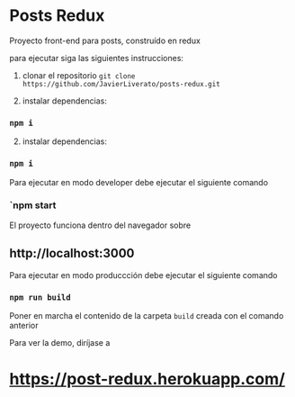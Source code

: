 # Posts Redux

Proyecto front-end para posts, construído en redux

para ejecutar siga las siguientes instrucciones:

1. clonar el repositorio `git clone https://github.com/JavierLiverato/posts-redux.git`

2. instalar dependencias: 
### `npm i`

2. instalar dependencias: 
### `npm i`

Para ejecutar en modo developer debe ejecutar el siguiente comando
### `npm start

El proyecto funciona dentro del navegador sobre 
## http://localhost:3000

Para ejecutar en modo produccción debe ejecutar el siguiente comando
### `npm run build`

Poner en marcha el contenido de la carpeta `build` creada con el comando anterior

Para ver la demo, diríjase a 
# https://post-redux.herokuapp.com/

